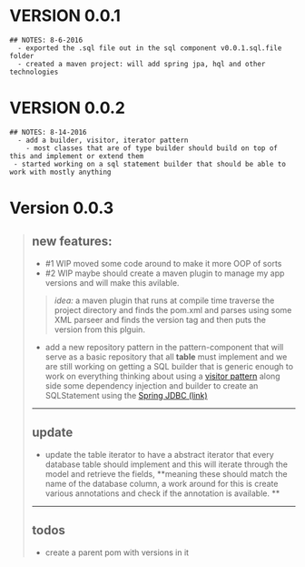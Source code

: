 # VERSION 0.0.1
    ## NOTES: 8-6-2016
      - exported the .sql file out in the sql component v0.0.1.sql.file folder
      - created a maven project: will add spring jpa, hql and other technologies
      
      
# VERSION 0.0.2
    ## NOTES: 8-14-2016
      - add a builder, visitor, iterator pattern
        - most classes that are of type builder should build on top of this and implement or extend them
     - started working on a sql statement builder that should be able to work with mostly anything

# Version 0.0.3

>## new features:
>   - #1 WIP moved some code around to make it more OOP of sorts
>   - #2  WIP maybe should create a maven plugin to manage my app versions and will make this avilable.
>
>>   *idea:* a maven plugin that runs at compile time traverse the
>> project directory and finds the pom.xml and parses using some XML
>> parseer and finds the version tag and then puts the version from this
>> plguin.
>
> - add a new repository pattern in the pattern-component that will serve
> as a basic repository that all **table** must implement and we are
> still working on getting a SQL builder that is generic enough to work
> on everything thinking about using a [visitor
> pattern](https://github.com/mkcoder/visitor-design-pattern-in-java)
> along side some dependency injection and builder to create an SQLStatement using the [Spring JDBC (link)](http://docs.spring.io/spring/docs/current/spring-framework-reference/html/jdbc.html)
>
> ----------
>## update
> - update the table iterator to have a abstract iterator that every database table should implement and this will iterate through the model and retrieve the fields, **meaning these should match the name of the database column, a work around for this is create various annotations and check if the annotation is available.  **
>
>
>-----
>## todos
>-  create a parent pom with versions in it